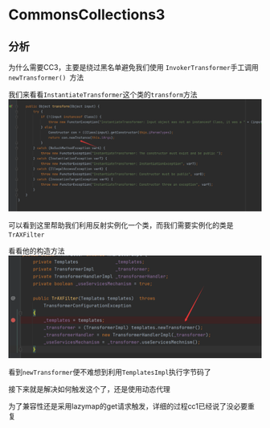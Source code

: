 # CommonsCollections3

## 分析

为什么需要CC3，主要是绕过黑名单避免我们使⽤ `InvokerTransformer`⼿⼯调⽤ `newTransformer() `⽅法

我们来看看`InstantiateTransformer`这个类的`transform`方法![](img/1.png)

可以看到这里帮助我们利用反射实例化一个类，而我们需要实例化的类是`TrAXFilter`

看看他的构造方法![](img/2.png)

看到`newTransformer`便不难想到利用`TemplatesImpl`执行字节码了

接下来就是解决如何触发这个了，还是使用动态代理

为了兼容性还是采用lazymap的get请求触发，详细的过程cc1已经说了没必要重复